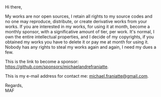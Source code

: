 ﻿  
Hi there,  
  
My works are nor open sources, I retain all rights to my source codes and no one may reproduce, distribute, or create derivative works from your works. If you are interested in my works, for using it at month, become a monthly sponsor, with a significative amount of tier, per work. It's normal, I own the entire intellectual properties, and I decide of my copyrights, if you obtained my works you have to delete it or pay me at month for using it. Nobody has any rights to steal my works again and again, I need my dues a few.  
  
This is the link to become a sponsor: https://github.com/sponsors/michaelandrefraniatte.  
  
This is my e-mail address for contact me: michael.franiatte@gmail.com.  
  
Regards,  
MAF  
  